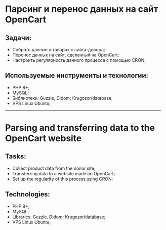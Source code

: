 # Парсинг и перенос данных на сайт OpenCart

## Задачи:
- Собрать данные о товарах с сайта-донора;
- Перенос данных на сайт, сделанный на OpenCart;
- Настроить регулярность данного процесса с помощью CRON;

## Используемые инструменты и технологии:
- PHP 8+;
- MySQL;
- Библиотеки: Guzzle, Didom; Krugozor/database;
- VPS Linux Ubuntu;

--------------------

# Parsing and transferring data to the OpenCart website

## Tasks:
- Collect product data from the donor site;
- Transferring data to a website made on OpenCart;
- Set up the regularity of this process using CRON;

## Technologies:
- PHP 8+;
- MySQL;
- Libraries: Guzzle, Didom; Krugozor/database;
- VPS Linux Ubuntu;
